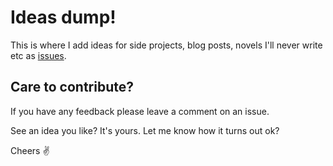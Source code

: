 # Ideas dump!

This is where I add ideas for side projects, blog posts, novels I'll never write etc as [issues](https://github.com/jesseyuen/jesseyuen/issues).

## Care to contribute?

If you have any feedback please leave a comment on an issue. 

See an idea you like? It's yours. Let me know how it turns out ok?

Cheers ✌️

